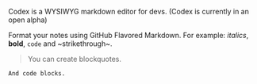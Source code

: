 Codex is a WYSIWYG markdown editor for devs. (Codex is currently in an open alpha)

Format your notes using GitHub Flavored Markdown. For example: _italics_, **bold**, `code` and ~strikethrough~.

> You can create blockquotes.

```
And code blocks.
```
